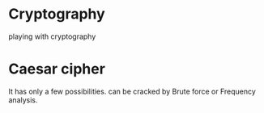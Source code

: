 # Cryptography
playing with cryptography

# Caesar cipher 
It has only a few possibilities.
can be cracked by Brute force or Frequency analysis.
